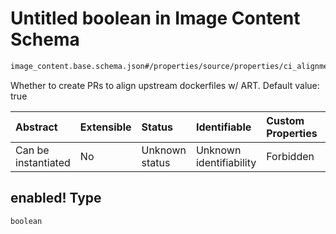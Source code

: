 # Untitled boolean in Image Content Schema

```txt
image_content.base.schema.json#/properties/source/properties/ci_alignment/properties/streams_prs/properties/enabled!
```

Whether to create PRs to align upstream dockerfiles w/ ART. Default value: true

| Abstract            | Extensible | Status         | Identifiable            | Custom Properties | Additional Properties | Access Restrictions | Defined In                                                                                        |
| :------------------ | :--------- | :------------- | :---------------------- | :---------------- | :-------------------- | :------------------ | :------------------------------------------------------------------------------------------------ |
| Can be instantiated | No         | Unknown status | Unknown identifiability | Forbidden         | Allowed               | none                | [image\_content.base.schema.json\*](../out/image_content.base.schema.json "open original schema") |

## enabled! Type

`boolean`
